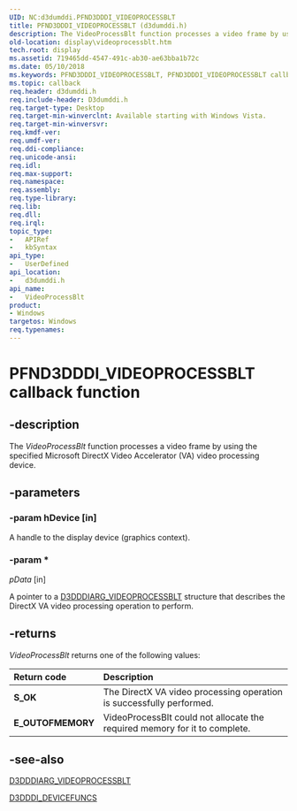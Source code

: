 ```yaml
---
UID: NC:d3dumddi.PFND3DDDI_VIDEOPROCESSBLT
title: PFND3DDDI_VIDEOPROCESSBLT (d3dumddi.h)
description: The VideoProcessBlt function processes a video frame by using the specified Microsoft DirectX Video Accelerator (VA) video processing device.
old-location: display\videoprocessblt.htm
tech.root: display
ms.assetid: 719465dd-4547-491c-ab30-ae63bba1b72c
ms.date: 05/10/2018
ms.keywords: PFND3DDDI_VIDEOPROCESSBLT, PFND3DDDI_VIDEOPROCESSBLT callback, UserModeDisplayDriver_Functions_23e47fd3-a838-4b56-82c3-7894d2b173a1.xml, VideoProcessBlt, VideoProcessBlt callback function [Display Devices], d3dumddi/VideoProcessBlt, display.videoprocessblt
ms.topic: callback
req.header: d3dumddi.h
req.include-header: D3dumddi.h
req.target-type: Desktop
req.target-min-winverclnt: Available starting with Windows Vista.
req.target-min-winversvr: 
req.kmdf-ver: 
req.umdf-ver: 
req.ddi-compliance: 
req.unicode-ansi: 
req.idl: 
req.max-support: 
req.namespace: 
req.assembly: 
req.type-library: 
req.lib: 
req.dll: 
req.irql: 
topic_type:
-	APIRef
-	kbSyntax
api_type:
-	UserDefined
api_location:
-	d3dumddi.h
api_name:
-	VideoProcessBlt
product:
- Windows
targetos: Windows
req.typenames: 
---
```


# PFND3DDDI_VIDEOPROCESSBLT callback function


## -description


The <i>VideoProcessBlt</i> function processes a video frame by using the specified Microsoft DirectX Video Accelerator (VA) video processing device.


## -parameters

### -param hDevice [in]

A handle to the display device (graphics context).

### -param *

*pData* [in]

A pointer to a <a href="https://msdn.microsoft.com/library/windows/hardware/ff544102">D3DDDIARG_VIDEOPROCESSBLT</a> structure that describes the DirectX VA video processing operation to perform.


## -returns



<i>VideoProcessBlt</i> returns one of the following values:

| **Return code** | **Description** | 
|:--|:--|
| **S_OK** | The DirectX VA video processing operation is successfully performed. | 
| **E_OUTOFMEMORY** | VideoProcessBlt could not allocate the required memory for it to complete. | 


## -see-also

<a href="https://msdn.microsoft.com/library/windows/hardware/ff544102">D3DDDIARG_VIDEOPROCESSBLT</a>



<a href="https://msdn.microsoft.com/library/windows/hardware/ff544519">D3DDDI_DEVICEFUNCS</a>
 

 

